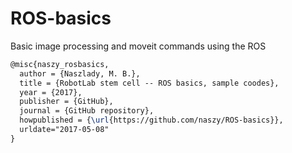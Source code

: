 # ROS-basics
Basic image processing and moveit commands using the ROS


``` tex
@misc{naszy_rosbasics,
  author = {Naszlady, M. B.},
  title = {RobotLab stem cell -- ROS basics, sample coodes},
  year = {2017},
  publisher = {GitHub},
  journal = {GitHub repository},
  howpublished = {\url{https://github.com/naszy/ROS-basics}},
  urldate="2017-05-08"
}
```
